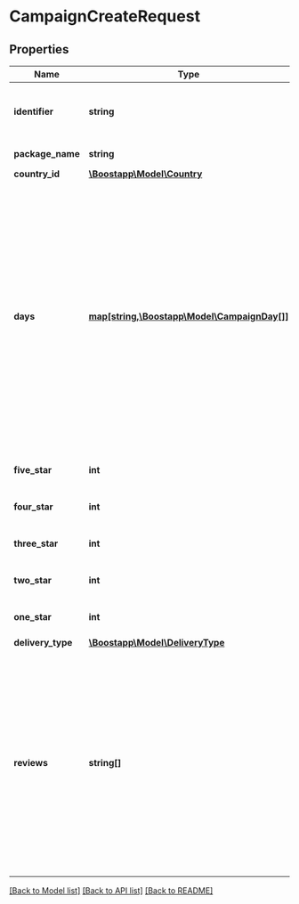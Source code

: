 # CampaignCreateRequest

## Properties
Name | Type | Description | Notes
------------ | ------------- | ------------- | -------------
**identifier** | **string** | Customer identity, leave empty for adding to your dealer account (Cannot be NULL) | 
**package_name** | **string** | The package name of the application | 
**country_id** | [**\Boostapp\Model\Country**](Country.md) |  | 
**days** | [**map[string,\Boostapp\Model\CampaignDay[]]**](array.md) | It is a dictionary type model where operations are separated day by day. The format is {&#39;The day number&#39;&#x3D;&gt;&#39;content&#39;}.&lt;br&gt;**Important: The value 0 is today, the value 1 is tomorrow. It can take a value between 0 and 6 (inclusive). If we assume today as the 1st day, the value 6 must be defined for the 7th day.&lt;br&gt;There should be no space between days. &lt;br&gt;0, 3, 4 [WRONG]&lt;br&gt;0, 1, 2, 3, 4 [TRUE]** | 
**five_star** | **int** | Five star rating of reviews.&lt;br&gt;Min.: 0 Max.: 100 | 
**four_star** | **int** | Four star rating of reviews.&lt;br&gt;Min.: 0 Max.: 100 | 
**three_star** | **int** | Three star rating of reviews.&lt;br&gt;Min.: 0 Max.: 100 | 
**two_star** | **int** | Two star rating of reviews.&lt;br&gt;Min.: 0 Max.: 100 | 
**one_star** | **int** | One star rating of reviews.&lt;br&gt;Min.: 0 Max.: 100 | 
**delivery_type** | [**\Boostapp\Model\DeliveryType**](DeliveryType.md) |  | 
**reviews** | **string[]** | Array variable where comments are defined. Each item expresses a comment. In the situation of a missing number of reviews, all defined comments are used, and the remaining reviews are sent without comments. If more than one item is entered, it uses as much as it needs. This variable does not increase or decrease the number of reviews to be made. | 

[[Back to Model list]](../README.md#documentation-for-models) [[Back to API list]](../README.md#documentation-for-api-endpoints) [[Back to README]](../README.md)


